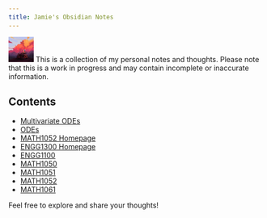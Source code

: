 ```yaml
---
title: Jamie's Obsidian Notes 
---
```



<!-- Google tag (gtag.js) -->
<script async src="https://www.googletagmanager.com/gtag/js?id=G-R8J8GQPQ0Q"></script>
<script>
  window.dataLayer = window.dataLayer || [];
  function gtag(){dataLayer.push(arguments);}
  gtag('js', new Date());

  gtag('config', 'G-R8J8GQPQ0Q');
</script>

<img src="nishanul_nishat-05-06-2023-0001.jpg" alt="icon" style="width: 50px; height: 50px;">
This is a collection of my personal notes and thoughts. Please note that this is a work in progress and may contain incomplete or inaccurate information.

## Contents

- [Multivariate ODEs](./MATH1052/Chapter%201/Multivariate%20ODEs.md)
- [ODEs](./MATH1052/Chapter%201/Ordinary%20Differential%20Equations.md)
- [MATH1052 Homepage](./MATH1052/MATH1052.md)
- [ENGG1300 Homepage](./ENGG1300/Introduction%20to%20Electrical%20Engineering.md)
- [ENGG1100](./ENGG1100/Seminar%20Homepage.md)
- [MATH1050](./MATH1050/MATH1050%20Homepage.md)
- [MATH1051](./MATH1051/Welcome%20to%20MATH1051.md)
- [MATH1052](./MATH1052/MATH1052.md)
- [MATH1061](./MATH1061/MATH1061%20Homepage.md)


Feel free to explore and share your thoughts!


